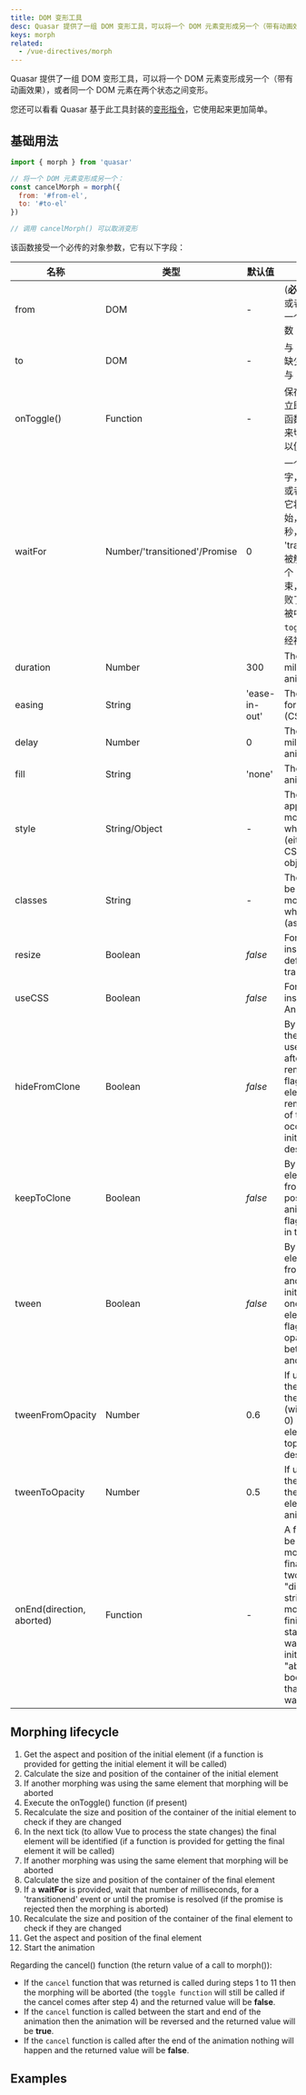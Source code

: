 ```yaml
---
title: DOM 变形工具
desc: Quasar 提供了一组 DOM 变形工具，可以将一个 DOM 元素变形成另一个（带有动画效果），或者同一个 DOM 元素在两个状态之间变形。
keys: morph
related:
  - /vue-directives/morph
---
```

Quasar 提供了一组 DOM 变形工具，可以将一个 DOM 元素变形成另一个（带有动画效果），或者同一个 DOM 元素在两个状态之间变形。

您还可以看看 Quasar 基于此工具封装的[变形指令](/vue-directives/morph)，它使用起来更加简单。

## 基础用法

```js
import { morph } from 'quasar'

// 将一个 DOM 元素变形成另一个：
const cancelMorph = morph({
  from: '#from-el',
  to: '#to-el'
})

// 调用 cancelMorph() 可以取消变形
```

该函数接受一个必传的对象参数，它有以下字段：

| 名称 | 类型 | 默认值 | 描述 |
| --- | --- | --- | --- |
| from | DOM | - | (**必填项**) 一个 DOM 或者 CSS 选择器或者一个返回 DOM 的函数 |
| to | DOM | - |  与 "from" 一样；如果缺少 "to"，则假设它与 "from" 相同。 |
| onToggle() | Function | - | 保存初始元素状态后立即执行的同步切换函数。使用一个函数来切换组件的状态，以便目标元素可用。 |
| waitFor | Number/'transitioned'/Promise | 0 | 一个数字，'transitionend' 或者一个 Promise - 它将会延迟动画的开始，指定的数字毫秒，或者等到一个 'transitionend' 事件被触发，或者等待一个 Promise 成功结束，如果 Promise 失败了，则变形过程会被中断，但此时 `toggle function` 已经被调用了。 |
| duration | Number | 300 | The duration in milliseconds for the animation |
| easing | String | 'ease-in-out' | The timing function for the animation (CSS easing format) |
| delay | Number | 0 | The delay in milliseconds for the animation |
| fill | String | 'none' | The fill mode for the animation |
| style | String/Object | - | The extra style to be applied to the morphing element while it is animated (either as string or a CSSStyleDeclaration object) |
| classes | String | - | The extra classes to be applied to the morphing element while it is animated (as string) |
| resize | Boolean | *false* | Force resizing instead of the default scaling transformation |
| useCSS | Boolean | *false* | Force use of CSS instead of the Animation API |
| hideFromClone | Boolean | *false* | By default a clone of the initial element is used to fill the space after the element is removed - set this flag if the initial element is not removed or resizing of the space occupied by the initial element is not desired |
| keepToClone | Boolean | *false* | By default the final element is removed from it's final position to be animated - set this flag to keep a copy in the final position |
| tween | Boolean | *false* | By default the final element is morphed from the position and aspect of the initial element to the ones of the final element - set this flag to use an opacity tween between the initial and final elements |
| tweenFromOpacity | Number | 0.6 | If using **tween** it is the initial opacity of the initial element (will be animated to 0) - the initial element is placed on top of the destination element |
| tweenToOpacity | Number | 0.5 | If using **tween** it is the initial opacity of the destination element (will be animated to 1) |
| onEnd(direction, aborted) | Function | - | A function that will be called once the morphing is finalized - receives two params: "direction" is a string ('to' if the morphing was finished in the final state or 'from' if it was finished in the initial state) and "aborted" is a boolean (true means that the animation was aborted) |

## Morphing lifecycle

1. Get the aspect and position of the initial element (if a function is provided for getting the initial element it will be called)
2. Calculate the size and position of the container of the initial element
3. If another morphing was using the same element that morphing will be aborted
4. Execute the onToggle() function (if present)
5. Recalculate the size and position of the container of the initial element to check if they are changed
6. In the next tick (to allow Vue to process the state changes) the final element will be identified (if a function is provided for getting the final element it will be called)
7. If another morphing was using the same element that morphing will be aborted
8. Calculate the size and position of the container of the final element
9. If a **waitFor** is provided, wait that number of milliseconds, for a 'transitionend' event or until the promise is resolved (if the promise is rejected then the morphing is aborted)
10. Recalculate the size and position of the container of the final element to check if they are changed
11. Get the aspect and position of the final element
12. Start the animation

Regarding the cancel() function (the return value of a call to morph()):
* If the `cancel` function that was returned is called during steps 1 to 11 then the morphing will be aborted (the `toggle function` will still be called if the cancel comes after step 4) and the returned value will be **false**.
* If the `cancel` function is called between the start and end of the animation then the animation will be reversed and the returned value will be **true**.
* If the `cancel` function is called after the end of the animation nothing will happen and the returned value will be **false**.

## Examples

<doc-example title="Morphing the same element" file="MorphUtils/SameElement" />

<doc-example title="Morphing a QCard from a QFabAction" file="MorphUtils/FabCard" />

<doc-example title="Image gallery " file="MorphUtils/ImageGallery" />

<doc-example title="Horizontal image strip " file="MorphUtils/ImageStripHorizontal" />

<doc-example title="Vertical image strip " file="MorphUtils/ImageStripVertical" />
